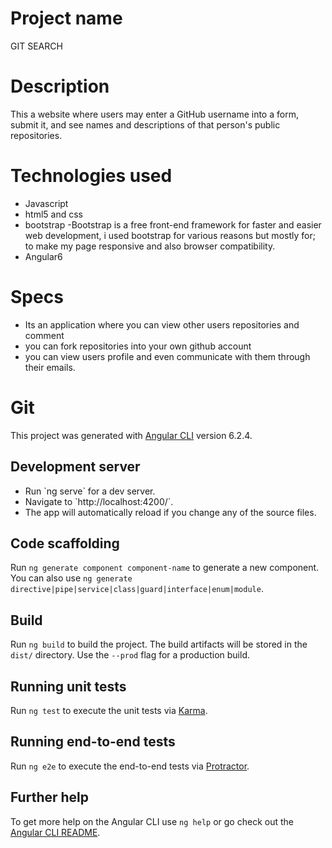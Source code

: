 # Project name

GIT SEARCH

# Description

 This a website where users may enter a GitHub username into a form, submit it, and see names and descriptions of that person's public repositories. 

# Technologies used
<ul>
  <li>Javascript</li>
  <li>html5 and css</li>
<li>bootstrap -Bootstrap is a free front-end framework for faster and easier web development, i used bootstrap for various reasons but mostly for; to make my page responsive and also browser compatibility.</li>
  <li>Angular6</li>
  </ul>

# Specs
<ul>
  <li>Its an application where you can view other users repositories and comment</li>
  <li>you can fork repositories into your own github account</li>
  <li>you can view users profile and even communicate with them through their emails.</li>
  </ul>

# Git

This project was generated with [Angular CLI](https://github.com/angular/angular-cli) version 6.2.4.

## Development server
<ul>
  <li>Run `ng serve` for a dev server.</li>
  <li>Navigate to `http://localhost:4200/`.</li>
  <li>The app will automatically reload if you change any of the source files.</li>
  </ul>

## Code scaffolding

Run `ng generate component component-name` to generate a new component. You can also use `ng generate directive|pipe|service|class|guard|interface|enum|module`.

## Build

Run `ng build` to build the project. The build artifacts will be stored in the `dist/` directory. Use the `--prod` flag for a production build.

## Running unit tests

Run `ng test` to execute the unit tests via [Karma](https://karma-runner.github.io).

## Running end-to-end tests

Run `ng e2e` to execute the end-to-end tests via [Protractor](http://www.protractortest.org/).

## Further help

To get more help on the Angular CLI use `ng help` or go check out the [Angular CLI README](https://github.com/angular/angular-cli/blob/master/README.md).

